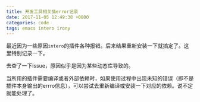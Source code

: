 ```yaml
---
title: 开发工具相关插error记录
date: 2017-11-05 12:49:38 +0800
categories: code
tags: emacs intero irony
---
```


最近因为一些原因`intero`的插件各种报错。后来结果重新安装一下就搞定了。这里特别记录一下。

去查了一下issue，原因似乎是因为某些动态库导致的。

当所用的插件需要编译或者外部依赖时，如果使用过程中出现未知的错误（即不是插件本身输出的errro信息），可以尝试去重新编译或安装一下对应的依赖。说不定就能处理了。

